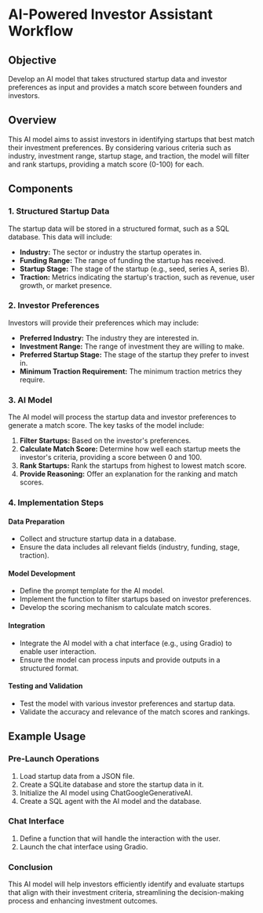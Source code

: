 # AI-Powered Investor Assistant Workflow

## Objective
Develop an AI model that takes structured startup data and investor preferences as input and provides a match score between founders and investors.

## Overview
This AI model aims to assist investors in identifying startups that best match their investment preferences. By considering various criteria such as industry, investment range, startup stage, and traction, the model will filter and rank startups, providing a match score (0-100) for each.

## Components

### 1. Structured Startup Data
The startup data will be stored in a structured format, such as a SQL database. This data will include:
- **Industry:** The sector or industry the startup operates in.
- **Funding Range:** The range of funding the startup has received.
- **Startup Stage:** The stage of the startup (e.g., seed, series A, series B).
- **Traction:** Metrics indicating the startup's traction, such as revenue, user growth, or market presence.

### 2. Investor Preferences
Investors will provide their preferences which may include:
- **Preferred Industry:** The industry they are interested in.
- **Investment Range:** The range of investment they are willing to make.
- **Preferred Startup Stage:** The stage of the startup they prefer to invest in.
- **Minimum Traction Requirement:** The minimum traction metrics they require.

### 3. AI Model
The AI model will process the startup data and investor preferences to generate a match score. The key tasks of the model include:
1. **Filter Startups:** Based on the investor's preferences.
2. **Calculate Match Score:** Determine how well each startup meets the investor's criteria, providing a score between 0 and 100.
3. **Rank Startups:** Rank the startups from highest to lowest match score.
4. **Provide Reasoning:** Offer an explanation for the ranking and match scores.

### 4. Implementation Steps

#### Data Preparation
- Collect and structure startup data in a database.
- Ensure the data includes all relevant fields (industry, funding, stage, traction).

#### Model Development
- Define the prompt template for the AI model.
- Implement the function to filter startups based on investor preferences.
- Develop the scoring mechanism to calculate match scores.

#### Integration
- Integrate the AI model with a chat interface (e.g., using Gradio) to enable user interaction.
- Ensure the model can process inputs and provide outputs in a structured format.

#### Testing and Validation
- Test the model with various investor preferences and startup data.
- Validate the accuracy and relevance of the match scores and rankings.

## Example Usage

### Pre-Launch Operations
1. Load startup data from a JSON file.
2. Create a SQLite database and store the startup data in it.
3. Initialize the AI model using ChatGoogleGenerativeAI.
4. Create a SQL agent with the AI model and the database.

### Chat Interface
1. Define a function that will handle the interaction with the user.
2. Launch the chat interface using Gradio.

### Conclusion
This AI model will help investors efficiently identify and evaluate startups that align with their investment criteria, streamlining the decision-making process and enhancing investment outcomes.
